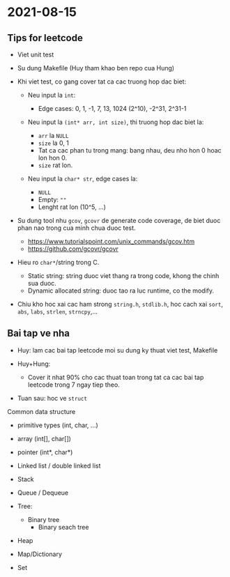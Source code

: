 # 2021-08-15

## Tips for leetcode

- Viet unit test
- Su dung Makefile (Huy tham khao ben repo cua Hung)
- Khi viet test, co gang cover tat ca cac truong hop dac biet:

  - Neu input la `int`:

    - Edge cases: 0, 1, -1, 7, 13, 1024 (2^10), -2^31, 2^31-1

  - Neu input la `(int* arr, int size)`, thi truong hop dac biet la:

    - `arr` la `NULL`
    - `size` la 0, 1
    - Tat ca cac phan tu trong mang: bang nhau, deu nho hon 0 hoac lon hon 0.
    - `size` rat lon.

  - Neu input la `char* str`, edge cases la:
    - `NULL`
    - Empty: `""`
    - Lenght rat lon (10^5, ...)

- Su dung tool nhu `gcov`, `gcovr` de generate code coverage, de biet duoc phan
  nao trong cua minh chua duoc test.

  - https://www.tutorialspoint.com/unix_commands/gcov.htm
  - https://github.com/gcovr/gcovr

- Hieu ro `char*`/string trong C.

  - Static string: string duoc viet thang ra trong code, khong the chinh sua
    duoc.
  - Dynamic allocated string: duoc tao ra luc runtime, co the modify.

- Chiu kho hoc xai cac ham strong `string.h`, `stdlib.h`, hoc cach xai `sort`,
  `abs`, `labs`, `strlen`, `strncpy`,...

## Bai tap ve nha

- Huy: lam cac bai tap leetcode moi su dung ky thuat viet test, Makefile
- Huy+Hung:

  - Cover it nhat 90% cho cac thuat toan trong tat ca cac bai tap leetcode trong
    7 ngay tiep theo.

- Tuan sau: hoc ve `struct`

Common data structure

- primitive types (int, char, ...)
- array (int[], char[])
- pointer (int*, char*)

- Linked list / double linked list
- Stack
- Queue / Dequeue
- Tree:
  - Binary tree
    - Binary seach tree
- Heap
- Map/Dictionary
- Set
